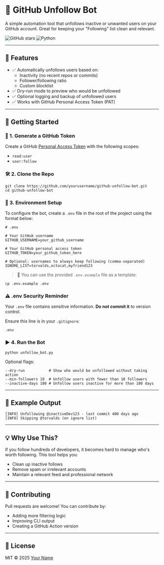 # 🤖 GitHub Unfollow Bot

A simple automation tool that unfollows inactive or unwanted users on your GitHub account. Great for keeping your "Following" list clean and relevant.

![GitHub stars](https://img.shields.io/github/stars/yourusername/github-unfollow-bot?style=social)
![Python](https://img.shields.io/badge/Made%20with-Python-blue?logo=python)

---

## 🔧 Features

- ✅ Automatically unfollows users based on:
  - Inactivity (no recent repos or commits)
  - Follower/following ratio
  - Custom blocklist
- ✅ Dry-run mode to preview who would be unfollowed
- ✅ Optional logging and backup of unfollowed users
- ✅ Works with GitHub Personal Access Token (PAT)

---

## 🚀 Getting Started

### 🔐 1. Generate a GitHub Token

Create a GitHub [Personal Access Token](https://github.com/settings/tokens) with the following scopes:

- `read:user`
- `user:follow`

### 🛠️ 2. Clone the Repo

    git clone https://github.com/yourusername/github-unfollow-bot.git
    cd github-unfollow-bot

### 📁 3. Environment Setup

To configure the bot, create a `.env` file in the root of the project using the format below:

    # .env

    # Your GitHub username
    GITHUB_USERNAME=your_github_username

    # Your GitHub personal access token
    GITHUB_TOKEN=your_github_token_here

    # Optional: usernames to always keep following (comma-separated)
    IGNORE_LIST=torvalds,octocat,myfriend123

> 📌 You can use the provided `.env.example` file as a template:

    cp .env.example .env

### ⚠️ .env Security Reminder

Your `.env` file contains sensitive information. **Do not commit it** to version control.

Ensure this line is in your `.gitignore`:

    .env

### ▶️ 4. Run the Bot

    python unfollow_bot.py

Optional flags:

    --dry-run           # Show who would be unfollowed without taking action
    --min-followers 10  # Unfollow users with fewer than 10 followers
    --inactive-days 180 # Unfollow users inactive for more than 180 days

---

## 🧪 Example Output

    [INFO] Unfollowing @inactiveDev123 - last commit 400 days ago
    [INFO] Skipping @torvalds (on ignore list)

---

## 💡 Why Use This?

If you follow hundreds of developers, it becomes hard to manage who's worth following. This tool helps you:

- Clean up inactive follows
- Remove spam or irrelevant accounts
- Maintain a relevant feed and professional network

---

## 🤝 Contributing

Pull requests are welcome! You can contribute by:

- Adding more filtering logic
- Improving CLI output
- Creating a GitHub Action version

---

## 📄 License

MIT © 2025 [Your Name](https://github.com/yourusername)